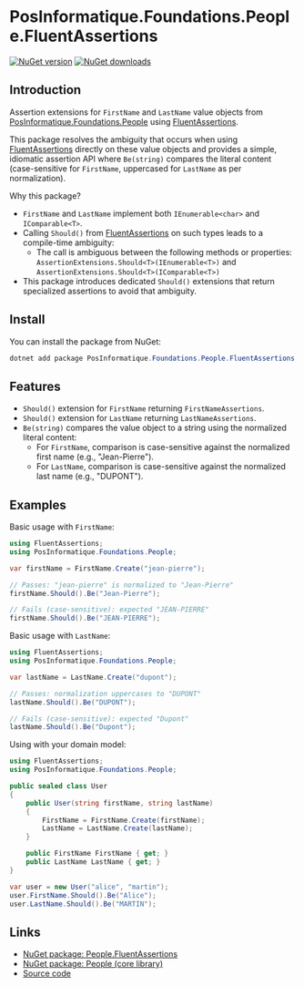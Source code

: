 ﻿# PosInformatique.Foundations.People.FluentAssertions

[![NuGet version](https://img.shields.io/nuget/v/PosInformatique.Foundations.People.FluentAssertions)](https://www.nuget.org/packages/PosInformatique.Foundations.People.FluentAssertions/)
[![NuGet downloads](https://img.shields.io/nuget/dt/PosInformatique.Foundations.People.FluentAssertions)](https://www.nuget.org/packages/PosInformatique.Foundations.People.FluentAssertions/)

## Introduction
Assertion extensions for `FirstName` and `LastName` value objects from
[PosInformatique.Foundations.People](https://www.nuget.org/packages/PosInformatique.Foundations.FluentAssertions/)
using [FluentAssertions](https://fluentassertions.com/).

This package resolves the ambiguity that occurs when using [FluentAssertions](https://fluentassertions.com/) directly on these value
objects and provides a simple, idiomatic assertion API where `Be(string)` compares the literal content
(case-sensitive for `FirstName`, uppercased for `LastName` as per normalization).

Why this package?
- `FirstName` and `LastName` implement both `IEnumerable<char>` and `IComparable<T>`.
- Calling `Should()` from [FluentAssertions](https://fluentassertions.com/) on such types leads to a compile-time ambiguity:
  - The call is ambiguous between the following methods or properties: `AssertionExtensions.Should<T>(IEnumerable<T>)`
    and `AssertionExtensions.Should<T>(IComparable<T>)`
- This package introduces dedicated `Should()` extensions that return specialized assertions to avoid that ambiguity.

## Install
You can install the package from NuGet:

```powershell
dotnet add package PosInformatique.Foundations.People.FluentAssertions
```

## Features
- `Should()` extension for `FirstName` returning `FirstNameAssertions`.
- `Should()` extension for `LastName` returning `LastNameAssertions`.
- `Be(string)` compares the value object to a string using the normalized literal content:
  - For `FirstName`, comparison is case-sensitive against the normalized first name (e.g., "Jean-Pierre").
  - For `LastName`, comparison is case-sensitive against the normalized last name (e.g., "DUPONT").

## Examples
Basic usage with `FirstName`:
```csharp
using FluentAssertions;
using PosInformatique.Foundations.People;

var firstName = FirstName.Create("jean-pierre");

// Passes: "jean-pierre" is normalized to "Jean-Pierre"
firstName.Should().Be("Jean-Pierre");

// Fails (case-sensitive): expected "JEAN-PIERRE"
firstName.Should().Be("JEAN-PIERRE");
```

Basic usage with `LastName`:
```csharp
using FluentAssertions;
using PosInformatique.Foundations.People;

var lastName = LastName.Create("dupont");

// Passes: normalization uppercases to "DUPONT"
lastName.Should().Be("DUPONT");

// Fails (case-sensitive): expected "Dupont"
lastName.Should().Be("Dupont");
```

Using with your domain model:
```csharp
using FluentAssertions;
using PosInformatique.Foundations.People;

public sealed class User
{
    public User(string firstName, string lastName)
    {
        FirstName = FirstName.Create(firstName);
        LastName = LastName.Create(lastName);
    }

    public FirstName FirstName { get; }
    public LastName LastName { get; }
}

var user = new User("alice", "martin");
user.FirstName.Should().Be("Alice");
user.LastName.Should().Be("MARTIN");
```

## Links
- [NuGet package: People.FluentAssertions](https://www.nuget.org/packages/PosInformatique.Foundations.People.FluentAssertions/)
- [NuGet package: People (core library)](https://www.nuget.org/packages/PosInformatique.Foundations.FluentAssertions/)
- [Source code](https://github.com/PosInformatique/PosInformatique.Foundations)
